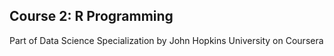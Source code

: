 ## Course 2: R Programming
Part of Data Science Specialization by John Hopkins University on Coursera
